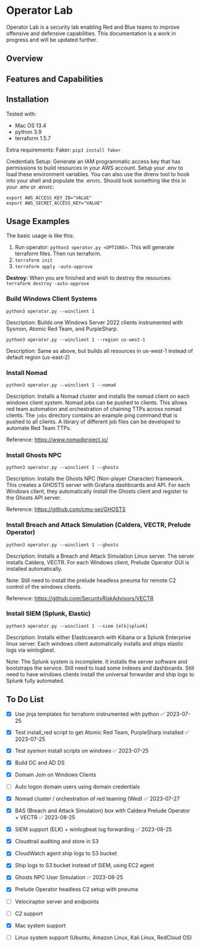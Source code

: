 # Operator Lab 

Operator Lab is a security lab enabling Red and Blue teams to improve offensive and defensive capabilities.  This documentation is a work in progress and will be updated further.

## Overview

## Features and Capabilities

## Installation

Tested with:
* Mac OS 13.4
* python 3.9
* terraform 1.5.7

Extra requirements:
Faker:  ```pip3 install faker```

Credentials Setup:
Generate an IAM programmatic access key that has permissions to build resources in your AWS account.  Setup your .env to load these environment variables.  You can also use the direnv tool to hook into your shell and populate the .envrc.  Should look something like this in your .env or .envrc:
```
export AWS_ACCESS_KEY_ID="VALUE"
export AWS_SECRET_ACCESS_KEY="VALUE"
```

## Usage Examples

The basic usage is like this:  
1. Run operator:  ```python3 operator.py <OPTIONS>```.  This will generate terraform files.  Then run terraform.
2. ```terraform init```
3. ```terraform apply -auto-approve```

**Destroy:** When you are finished and wish to destroy the resources:  ```terraform destroy -auto-approve```

### Build Windows Client Systems
```python3 operator.py --winclient 1```

Description:  Builds one Windows Server 2022 clients instrumented with Sysmon, Atomic Red Team, and PurpleSharp.

```python3 operator.py --winclient 1 --region us-west-1```

Description:  Same as above, but builds all resources in us-west-1 instead of default region (us-east-2)

### Install Nomad
```python3 operator.py --winclient 1 --nomad```

Description:  Installs a Nomad cluster and installs the nomad client on each windows client system.  Nomad jobs can be pushed to clients.  This allows red team automation and orchestration of chaining TTPs across nomad clients.  The ```jobs``` directory contains an example ping command that is pushed to all clients.  A library of different job files can be developed to automate Red Team TTPs.

Reference:  https://www.nomadproject.io/

### Install Ghosts NPC
```python3 operator.py --winclient 1 --ghosts```

Description:  Installs the Ghosts NPC (Non-player Character) framework.  This creates a GHOSTS server with Grafana dashboards and API.  For each Windows client, they automatically install the Ghosts client and register to the Ghosts API server.  

Reference:  https://github.com/cmu-sei/GHOSTS

### Install Breach and Attack Simulation (Caldera, VECTR, Prelude Operator)
```python3 operator.py --winclient 1 --ghosts```

Description:  Installs a Breach and Attack Simulation Linux server.  The server installs Caldera, VECTR.  For each Windows client, Prelude Operator GUI is installed automatically.  

Note:  Still need to install the prelude headless pneuma for remote C2 control of the windows clients.

Reference:  https://github.com/SecurityRiskAdvisors/VECTR

### Install SIEM (Splunk, Elastic)
```python3 operator.py --winclient 1 --siem [elk|splunk]```

Description:  Installs either Elasticsearch with Kibana or a Splunk Enterprise linux server.  Each windows client automatically installs and ships elastic logs via winlogbeat.

Note:  The Splunk system is incomplete.  It installs the server software and bootstraps the service.  Still need to load some indexes and dashboards.  Still need to have windows clients install the universal forwarder and ship logs to Splunk fully automated.

## To Do List

- [x] Use jinja templates for terraform instrumented with python ✅ 2023-07-25
- [x] Test install_red script to get Atomic Red Team, PurpleSharp installed ✅ 2023-07-25
- [x] Test sysmon install scripts on windows ✅ 2023-07-25
- [x] Build DC and AD DS
- [x] Domain Join on Windows Clients
- [ ] Auto logon domain users using domain credentials
- [x] Nomad cluster / orchestration of red teaming (Wed) ✅ 2023-07-27
- [x] BAS (Breach and Attack Simulation) box with Caldera Prelude Operator + VECTR ✅ 2023-08-25
- [x] SIEM support (ELK) + winlogbeat log forwarding ✅ 2023-08-25
- [x] Cloudtrail auditing and store in S3
- [x] CloudWatch agent ship logs to S3 bucket
- [x] Ship logs to S3 bucket instead of SIEM, using EC2 agent
- [x] Ghosts NPC User Simulation ✅ 2023-08-25
- [x] Prelude Operator headless C2 setup with pneuma
- [ ] Velociraptor server and endpoints
- [ ] C2 support
- [x] Mac system support
- [ ] Linux system support (Ubuntu, Amazon Linux, Kali Linux, RedCloud OS)


